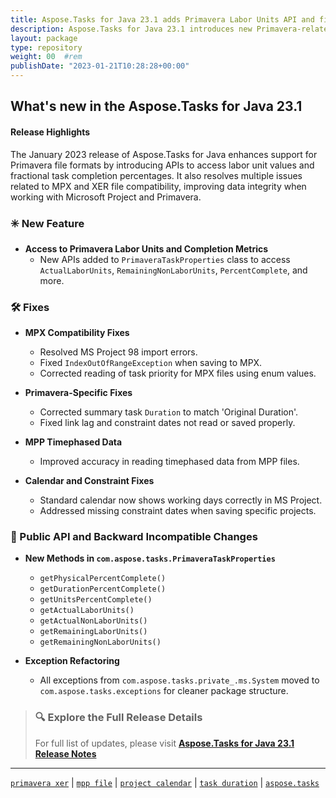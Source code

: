 ```yaml
---
title: Aspose.Tasks for Java 23.1 adds Primavera Labor Units API and fixes MPX errors
description: Aspose.Tasks for Java 23.1 introduces new Primavera-related APIs for unit tracking and improves MPX/XER compatibility and timephased data handling.
layout: package
type: repository
weight: 00	#rem
publishDate: "2023-01-21T10:28:28+00:00"
---
```


## What's new in the Aspose.Tasks for Java 23.1

#### Release Highlights

The January 2023 release of Aspose.Tasks for Java enhances support for Primavera file formats by introducing APIs to access labor unit values and fractional task completion percentages. It also resolves multiple issues related to MPX and XER file compatibility, improving data integrity when working with Microsoft Project and Primavera.

### ✳️ New Feature

- **Access to Primavera Labor Units and Completion Metrics**
  - New APIs added to `PrimaveraTaskProperties` class to access `ActualLaborUnits`, `RemainingNonLaborUnits`, `PercentComplete`, and more.

### 🛠 Fixes

- **MPX Compatibility Fixes**
  - Resolved MS Project 98 import errors.
  - Fixed `IndexOutOfRangeException` when saving to MPX.
  - Corrected reading of task priority for MPX files using enum values.

- **Primavera-Specific Fixes**
  - Corrected summary task `Duration` to match 'Original Duration'.
  - Fixed link lag and constraint dates not read or saved properly.

- **MPP Timephased Data**
  - Improved accuracy in reading timephased data from MPP files.

- **Calendar and Constraint Fixes**
  - Standard calendar now shows working days correctly in MS Project.
  - Addressed missing constraint dates when saving specific projects.

### 🔄 Public API and Backward Incompatible Changes

- **New Methods in `com.aspose.tasks.PrimaveraTaskProperties`**
  - `getPhysicalPercentComplete()`
  - `getDurationPercentComplete()`
  - `getUnitsPercentComplete()`
  - `getActualLaborUnits()`
  - `getActualNonLaborUnits()`
  - `getRemainingLaborUnits()`
  - `getRemainingNonLaborUnits()`

- **Exception Refactoring**
  - All exceptions from `com.aspose.tasks.private_.ms.System` moved to `com.aspose.tasks.exceptions` for cleaner package structure.

> ### 🔍 Explore the Full Release Details
>
> For full list of updates, please visit **[Aspose.Tasks for Java 23.1 Release Notes](https://releases.aspose.com/tasks/java/release-notes/2023/aspose-tasks-for-java-23-1-release-notes/)**

---

[`primavera xer`](https://search.aspose.com/q/primavera-xer.html) | [`mpp file`](https://search.aspose.com/q/mpp-file.html) | [`project calendar`](https://search.aspose.com/q/project-calendar.html) | [`task duration`](https://search.aspose.com/q/task-duration.html) | [`aspose.tasks`](https://search.aspose.com/q/aspose.tasks.html)
